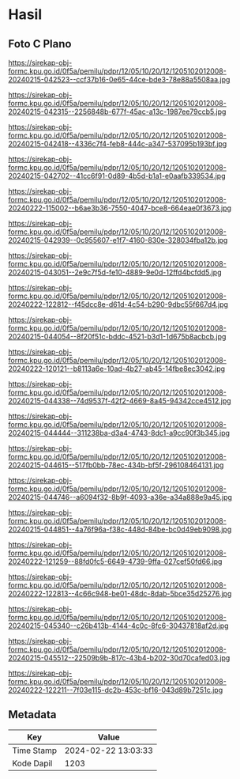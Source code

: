 # Hasil

## Foto C Plano

https://sirekap-obj-formc.kpu.go.id/0f5a/pemilu/pdpr/12/05/10/20/12/1205102012008-20240215-042523--ccf37b16-0e65-44ce-bde3-78e88a5508aa.jpg

https://sirekap-obj-formc.kpu.go.id/0f5a/pemilu/pdpr/12/05/10/20/12/1205102012008-20240215-042315--2256848b-677f-45ac-a13c-1987ee79ccb5.jpg

https://sirekap-obj-formc.kpu.go.id/0f5a/pemilu/pdpr/12/05/10/20/12/1205102012008-20240215-042418--4336c7f4-feb8-444c-a347-537095b193bf.jpg

https://sirekap-obj-formc.kpu.go.id/0f5a/pemilu/pdpr/12/05/10/20/12/1205102012008-20240215-042702--41cc6f91-0d89-4b5d-b1a1-e0aafb339534.jpg

https://sirekap-obj-formc.kpu.go.id/0f5a/pemilu/pdpr/12/05/10/20/12/1205102012008-20240222-115002--b6ae3b36-7550-4047-bce8-664eae0f3673.jpg

https://sirekap-obj-formc.kpu.go.id/0f5a/pemilu/pdpr/12/05/10/20/12/1205102012008-20240215-042939--0c955607-e1f7-4160-830e-328034fba12b.jpg

https://sirekap-obj-formc.kpu.go.id/0f5a/pemilu/pdpr/12/05/10/20/12/1205102012008-20240215-043051--2e9c7f5d-fe10-4889-9e0d-12ffd4bcfdd5.jpg

https://sirekap-obj-formc.kpu.go.id/0f5a/pemilu/pdpr/12/05/10/20/12/1205102012008-20240222-122812--f45dcc8e-d61d-4c54-b290-9dbc55f667d4.jpg

https://sirekap-obj-formc.kpu.go.id/0f5a/pemilu/pdpr/12/05/10/20/12/1205102012008-20240215-044054--8f20f51c-bddc-4521-b3d1-1d675b8acbcb.jpg

https://sirekap-obj-formc.kpu.go.id/0f5a/pemilu/pdpr/12/05/10/20/12/1205102012008-20240222-120121--b8113a6e-10ad-4b27-ab45-14fbe8ec3042.jpg

https://sirekap-obj-formc.kpu.go.id/0f5a/pemilu/pdpr/12/05/10/20/12/1205102012008-20240215-044338--74d9537f-42f2-4669-8a45-94342cce4512.jpg

https://sirekap-obj-formc.kpu.go.id/0f5a/pemilu/pdpr/12/05/10/20/12/1205102012008-20240215-044444--311238ba-d3a4-4743-8dc1-a9cc90f3b345.jpg

https://sirekap-obj-formc.kpu.go.id/0f5a/pemilu/pdpr/12/05/10/20/12/1205102012008-20240215-044615--517fb0bb-78ec-434b-bf5f-296108464131.jpg

https://sirekap-obj-formc.kpu.go.id/0f5a/pemilu/pdpr/12/05/10/20/12/1205102012008-20240215-044746--a6094f32-8b9f-4093-a36e-a34a888e9a45.jpg

https://sirekap-obj-formc.kpu.go.id/0f5a/pemilu/pdpr/12/05/10/20/12/1205102012008-20240215-044851--4a76f96a-f38c-448d-84be-bc0d49eb9098.jpg

https://sirekap-obj-formc.kpu.go.id/0f5a/pemilu/pdpr/12/05/10/20/12/1205102012008-20240222-121259--88fd0fc5-6649-4739-9ffa-027cef50fd66.jpg

https://sirekap-obj-formc.kpu.go.id/0f5a/pemilu/pdpr/12/05/10/20/12/1205102012008-20240222-122813--4c66c948-be01-48dc-8dab-5bce35d25276.jpg

https://sirekap-obj-formc.kpu.go.id/0f5a/pemilu/pdpr/12/05/10/20/12/1205102012008-20240215-045340--c26b413b-4144-4c0c-8fc6-30437818af2d.jpg

https://sirekap-obj-formc.kpu.go.id/0f5a/pemilu/pdpr/12/05/10/20/12/1205102012008-20240215-045512--22509b9b-817c-43b4-b202-30d70cafed03.jpg

https://sirekap-obj-formc.kpu.go.id/0f5a/pemilu/pdpr/12/05/10/20/12/1205102012008-20240222-122211--7f03e115-dc2b-453c-bf16-043d89b7251c.jpg


## Metadata

| Key        | Value               |
| ---------- | ------------------- |
| Time Stamp | 2024-02-22 13:03:33 |
| Kode Dapil | 1203                |



